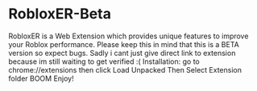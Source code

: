 # RobloxER-Beta
RobloxER is a Web Extension which provides unique features to improve your Roblox performance. Please keep this in mind that this is a BETA version so expect bugs. Sadly i cant just give direct link to extension because im still waiting to get verified :( Installation: go to chrome://extensions then click Load Unpacked Then Select Extension folder BOOM Enjoy!
